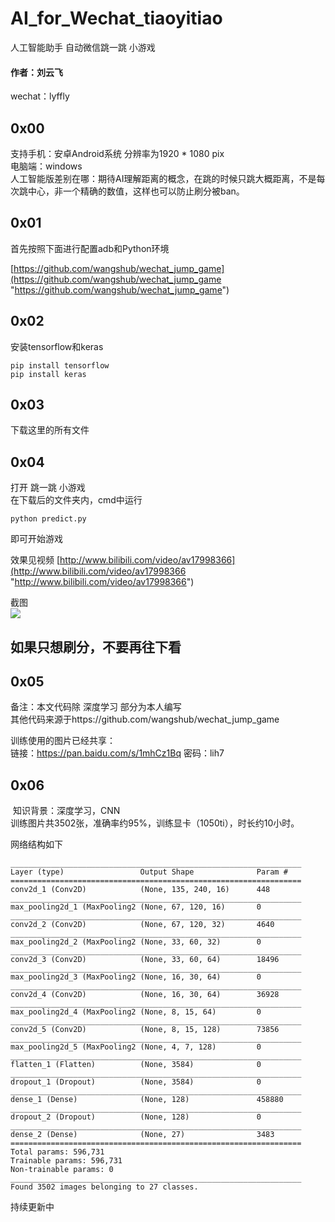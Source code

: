 # AI_for_Wechat_tiaoyitiao
人工智能助手 自动微信跳一跳 小游戏  

#### 作者：刘云飞  
 wechat：lyffly  
## 0x00
 支持手机：安卓Android系统 分辨率为1920 * 1080 pix   
 电脑端：windows  
 人工智能版差别在哪：期待AI理解距离的概念，在跳的时候只跳大概距离，不是每次跳中心，非一个精确的数值，这样也可以防止刷分被ban。
 
## 0x01
 首先按照下面进行配置adb和Python环境  
 
[https://github.com/wangshub/wechat_jump_game](https://github.com/wangshub/wechat_jump_game "https://github.com/wangshub/wechat_jump_game")

## 0x02
 安装tensorflow和keras
```shell
pip install tensorflow
pip install keras
```
## 0x03
 下载这里的所有文件

## 0x04
 打开 跳一跳 小游戏  
 在下载后的文件夹内，cmd中运行
```shell
python predict.py
```
即可开始游戏  

效果见视频
[http://www.bilibili.com/video/av17998366](http://www.bilibili.com/video/av17998366 "http://www.bilibili.com/video/av17998366")

截图  
![](https://github.com/lyffly/AI_for_Wechat_tiaoyitiao/blob/master/imgs/demo.png)

## 如果只想刷分，不要再往下看

## 0x05
 备注：本文代码除 深度学习 部分为本人编写  
       其他代码来源于https://github.com/wangshub/wechat_jump_game  

 训练使用的图片已经共享：  
 链接：https://pan.baidu.com/s/1mhCz1Bq 密码：lih7


## 0x06
  知识背景：深度学习，CNN  
  训练图片共3502张，准确率约95%，训练显卡（1050ti），时长约10小时。  

网络结构如下
```shell
_________________________________________________________________
Layer (type)                 Output Shape              Param #   
=================================================================
conv2d_1 (Conv2D)            (None, 135, 240, 16)      448       
_________________________________________________________________
max_pooling2d_1 (MaxPooling2 (None, 67, 120, 16)       0         
_________________________________________________________________
conv2d_2 (Conv2D)            (None, 67, 120, 32)       4640      
_________________________________________________________________
max_pooling2d_2 (MaxPooling2 (None, 33, 60, 32)        0         
_________________________________________________________________
conv2d_3 (Conv2D)            (None, 33, 60, 64)        18496     
_________________________________________________________________
max_pooling2d_3 (MaxPooling2 (None, 16, 30, 64)        0         
_________________________________________________________________
conv2d_4 (Conv2D)            (None, 16, 30, 64)        36928     
_________________________________________________________________
max_pooling2d_4 (MaxPooling2 (None, 8, 15, 64)         0         
_________________________________________________________________
conv2d_5 (Conv2D)            (None, 8, 15, 128)        73856     
_________________________________________________________________
max_pooling2d_5 (MaxPooling2 (None, 4, 7, 128)         0         
_________________________________________________________________
flatten_1 (Flatten)          (None, 3584)              0         
_________________________________________________________________
dropout_1 (Dropout)          (None, 3584)              0         
_________________________________________________________________
dense_1 (Dense)              (None, 128)               458880    
_________________________________________________________________
dropout_2 (Dropout)          (None, 128)               0         
_________________________________________________________________
dense_2 (Dense)              (None, 27)                3483      
=================================================================
Total params: 596,731
Trainable params: 596,731
Non-trainable params: 0
_________________________________________________________________
Found 3502 images belonging to 27 classes.
```

持续更新中

